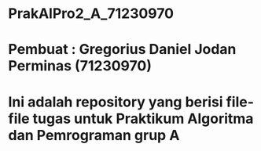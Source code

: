 # PrakAlPro2_A_71230970

# Pembuat : Gregorius Daniel Jodan Perminas (71230970)
# Ini adalah repository yang berisi file-file tugas untuk Praktikum Algoritma dan Pemrograman grup A
